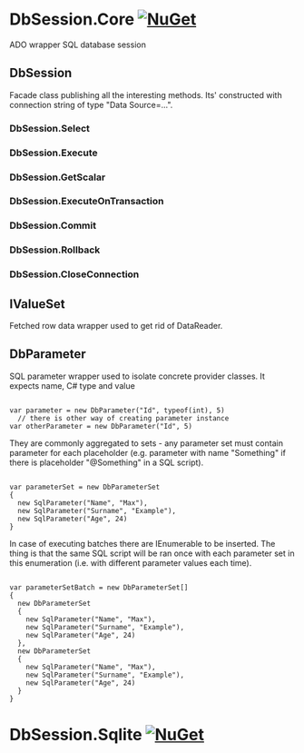 # DbSession.Core [![NuGet](https://img.shields.io/nuget/v/MeziTrny.DbSession.Core.svg)](https://www.nuget.org/packages/MeziTrny.DbSession.Core/)

ADO wrapper SQL database session

## DbSession
Facade class publishing all the interesting methods. Its' constructed with connection string of type "Data Source=...".

### DbSession.Select

### DbSession.Execute

### DbSession.GetScalar

### DbSession.ExecuteOnTransaction

### DbSession.Commit

### DbSession.Rollback

### DbSession.CloseConnection

## IValueSet
Fetched row data wrapper used to get rid of DataReader.

## DbParameter
SQL parameter wrapper used to isolate concrete provider classes. It expects name, C# type and value

<code>
var parameter = new DbParameter("Id", typeof(int), 5)  
  // there is other way of creating parameter instance  
var otherParameter = new DbParameter<int>("Id", 5)  
</code>

They are commonly aggregated to sets - any parameter set must contain parameter for each placeholder (e.g. parameter with name "Something" if there is placeholder "@Something" in a SQL script).

<code>
var parameterSet = new DbParameterSet
{  
  new SqlParameter<string>("Name", "Max"),  
  new SqlParameter<string>("Surname", "Example"),  
  new SqlParameter<int>("Age", 24)  
}
</code>

In case of executing batches there are IEnumerable<ParameterSet> to be inserted. The thing is that the same SQL script will be ran once with each parameter set in this enumeration (i.e. with different parameter values each time).
  
<code>
var parameterSetBatch = new DbParameterSet[] 
{ 
  new DbParameterSet
  {
    new SqlParameter<string>("Name", "Max"), 
    new SqlParameter<string>("Surname", "Example"), 
    new SqlParameter<int>("Age", 24)
  },
  new DbParameterSet
  {
    new SqlParameter<string>("Name", "Max"), 
    new SqlParameter<string>("Surname", "Example"), 
    new SqlParameter<int>("Age", 24)
  }
}
</code>

# DbSession.Sqlite [![NuGet](https://img.shields.io/nuget/v/MeziTrny.DbSession.Sqlite.svg)](https://www.nuget.org/packages/MeziTrny.DbSession.Sqlite/)
